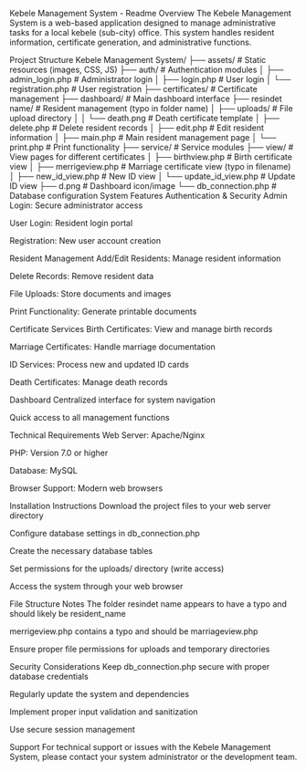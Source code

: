 Kebele Management System - Readme
Overview
The Kebele Management System is a web-based application designed to manage administrative tasks for a local kebele (sub-city) office. This system handles resident information, certificate generation, and administrative functions.

Project Structure
Kebele Management System/
├── assets/                 # Static resources (images, CSS, JS)
├── auth/                   # Authentication modules
│   ├── admin_login.php     # Administrator login
│   ├── login.php          # User login
│   └── registration.php   # User registration
├── certificates/           # Certificate management
├── dashboard/             # Main dashboard interface
├── resindet name/         # Resident management (typo in folder name)
│   ├── uploads/           # File upload directory
│   │   └── death.png      # Death certificate template
│   ├── delete.php         # Delete resident records
│   ├── edit.php           # Edit resident information
│   ├── main.php           # Main resident management page
│   └── print.php          # Print functionality
├── service/               # Service modules
├── view/                  # View pages for different certificates
│   ├── birthview.php      # Birth certificate view
│   ├── merrigeview.php    # Marriage certificate view (typo in filename)
│   ├── new_id_view.php    # New ID view
│   └── update_id_view.php # Update ID view
├── d.png                  # Dashboard icon/image
└── db_connection.php      # Database configuration
System Features
Authentication & Security
Admin Login: Secure administrator access

User Login: Resident login portal

Registration: New user account creation

Resident Management
Add/Edit Residents: Manage resident information

Delete Records: Remove resident data

File Uploads: Store documents and images

Print Functionality: Generate printable documents

Certificate Services
Birth Certificates: View and manage birth records

Marriage Certificates: Handle marriage documentation

ID Services: Process new and updated ID cards

Death Certificates: Manage death records

Dashboard
Centralized interface for system navigation

Quick access to all management functions

Technical Requirements
Web Server: Apache/Nginx

PHP: Version 7.0 or higher

Database: MySQL

Browser Support: Modern web browsers

Installation Instructions
Download the project files to your web server directory

Configure database settings in db_connection.php

Create the necessary database tables

Set permissions for the uploads/ directory (write access)

Access the system through your web browser

File Structure Notes
The folder resindet name appears to have a typo and should likely be resident_name

merrigeview.php contains a typo and should be marriageview.php

Ensure proper file permissions for uploads and temporary directories

Security Considerations
Keep db_connection.php secure with proper database credentials

Regularly update the system and dependencies

Implement proper input validation and sanitization

Use secure session management

Support
For technical support or issues with the Kebele Management System, please contact your system administrator or the development team.
